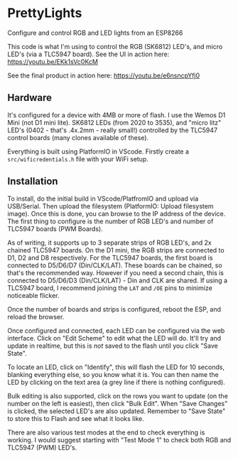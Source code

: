 # PrettyLights
Configure and control RGB and LED lights from an ESP8266

This code is what I'm using to control the RGB (SK6812) LED's, and micro LED's (via a TLC5947 board). See the UI in action here: https://youtu.be/EKk1sVc0KcM

See the final product in action here: https://youtu.be/e6nsncpYfj0

## Hardware
It's configured for a device with 4MB or more of flash. I use the Wemos D1 Mini (not D1 mini lite). SK6812 LEDs (from 2020 to 3535), and "micro litz" LED's (0402 - that's .4x.2mm - really small!) controlled by the TLC5947 control boards (many clones available of these).

Everything is built using PlatformIO in VScode. Firstly create a `src/wificredentials.h` file with your WiFi setup.

## Installation
To install, do the initial build in VScode/PlatfromIO and upload via USB/Serial. Then upload the filesystem (PlatformIO: Upload filesystem image). Once this is done, you can browse to the IP address of the device. The first thing to configure is the number of RGB LED's and number of TLC5947 boards (PWM Boards).

As of writing, it supports up to 3 separate strips of RGB LED's, and 2x chained TLC5947 boards. On the D1 mini, the RGB strips are connected to D1, D2 and D8 respectively. For the TLC5947 boards, the first board is connected to D5/D6/D7 (Din/CLK/LAT). These boards can be chained, so that's the recommended way. However if you need a second chain, this is connected to D5/D6/D3 (Din/CLK/LAT) - Din and CLK are shared. If using a TLC5947 board, I recommend joining the `LAT` and `/OE` pins to minimize noticeable flicker.

Once the number of boards and strips is configured, reboot the ESP, and reload the browser.

Once configured and connected, each LED can be configured via the web interface. Click on "Edit Scheme" to edit what the LED will do. It'll try and update in realtime, but this is _not_ saved to the flash until you click "Save State".

To locate an LED, click on "Identify", this will flash the LED for 10 seconds, blanking everything else, so you know what it is. You can then name the LED by clicking on the text area (a grey line if there is nothing configured).

Bulk editing is also supported, click on the rows you want to update (on the number on the left is easiest), then click "Bulk Edit". When "Save Changes" is clicked, the selected LED's are also updated. Remember to "Save State" to store this to Flash and see what it looks like.

There are also various test modes at the end to check everything is working. I would suggest starting with "Test Mode 1" to check both RGB and TLC5947 (PWM) LED's.